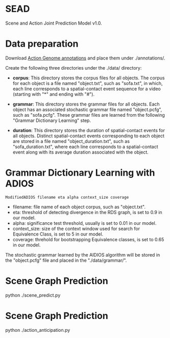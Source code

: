 # SEAD
Scene and Action Joint Prediction Model v1.0.

# Data preparation
Download [Action Genome annotations](https://drive.google.com/drive/folders/1LGGPK_QgGbh9gH9SDFv_9LIhBliZbZys) and place them under ./annotations/.

Create the following three directories under the ./data/ directory:

* __corpus__:
This directory stores the corpus files for all objects. The corpus for each object is a file named "object.txt", such as "sofa.txt", in which, each line corresponds to a spatial-contact event sequence for a video (starting with "*" and ending with "#").

* __grammar__:
This directory stores the grammar files for all objects. Each object has an associated stochastic grammar file named "object.pcfg", such as "sofa.pcfg". These grammar files are learned from the following "Grammar Dictionary Learning" step.

* __duration__:
This directory stores the duration of spatial-contact events for all objects. Distinct spatial-contact events corresponding to each object are stored in a file named "object_duration.txt", such as "sofa_duration.txt", where each line corresponds to a spatial-contact event along with its average duration associated with the object.

# Grammar Dictionary Learning with ADIOS

`ModifiedADIOS filename eta alpha context_size coverage`

* filename: file name of each object corpus, such as "object.txt".
* eta: threshold of detecting divergence in the RDS graph, is set to 0.9 in our model.
* alpha: significance test threshold, usually is set to 0.01 in our model.
* context_size: size of the context window used for search for Equivalence Class, is set to 5 in our model.
* coverage: threhold for bootstrapping Equivalence classes, is set to 0.65 in our model.

The stochastic grammar learned by the AIDIOS algorithm will be stored in the "object.pcfg" file and placed in the "./data/grammar/".

# Scene Graph Prediction
python ./scene_predict.py

# Scene Graph Prediction
python ./action_anticipation.py






